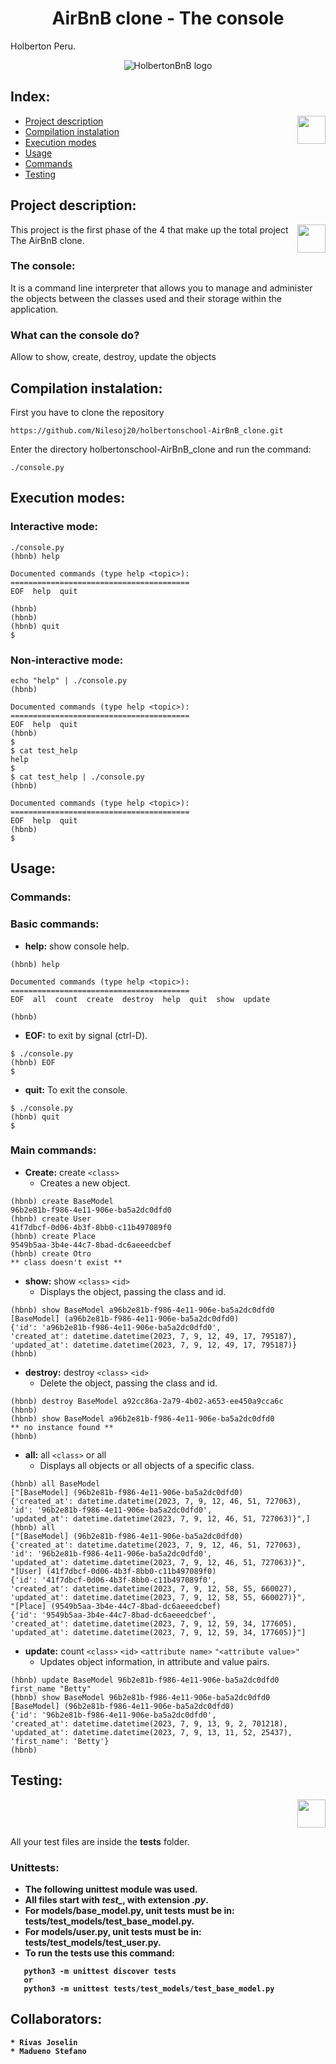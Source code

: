 <h1 align="center">AirBnB clone - The console</h1>
<p alingn="center">Holberton Peru.</p>
<p align="center">
  <img src="https://github.com/bdbaraban/AirBnB_clone/blob/master/assets/hbnb_logo.png" alt="HolbertonBnB logo">
</p>

## Index:

<p align="right">
  <img src="https://github.com/Nilesoj20/holbertonschool-AirBnB_clone/assets/118998391/ed6a107d-c0c5-4fc3-82f3-a74f764dcc4a" width=45 align=right>
</p>

* [Project description](#Project-description)
* [Compilation instalation](#Compilation-instalation)
* [Execution modes](#Execution-modes)
* [Usage](#Usage)
* [Commands](#Commands)
* [Testing](#Testing)

## Project description:

<p align="right">
  <img src="image-4.png" width=45 align=right>
</p>
<div>
This project is the first phase of the 4 that make up the total project The AirBnB clone.<br>
</div>

### The console:

<div>
It is a command line interpreter that allows you to manage and administer the objects between the classes used and their storage within the application.
</div>

### What can the console do?
Allow to show, create, destroy, update the objects

## Compilation instalation:
First you have to clone the repository<br>
```
https://github.com/Nilesoj20/holbertonschool-AirBnB_clone.git
```

Enter the directory holbertonschool-AirBnB_clone and run the command:
```
./console.py
```

## Execution modes:
### Interactive mode:
```
./console.py
(hbnb) help

Documented commands (type help <topic>):
========================================
EOF  help  quit

(hbnb) 
(hbnb) 
(hbnb) quit
$
```

### Non-interactive mode:
```
echo "help" | ./console.py
(hbnb)

Documented commands (type help <topic>):
========================================
EOF  help  quit
(hbnb) 
$
$ cat test_help
help
$
$ cat test_help | ./console.py
(hbnb)

Documented commands (type help <topic>):
========================================
EOF  help  quit
(hbnb) 
$
```
## Usage:

### Commands:
 ### **Basic commands:**
* **help:** show console help.
```
(hbnb) help

Documented commands (type help <topic>):
========================================
EOF  all  count  create  destroy  help  quit  show  update

(hbnb)
```
* **EOF:** to exit by signal (ctrl-D).
```
$ ./console.py
(hbnb) EOF
$
```
* **quit:** To exit the console.
```
$ ./console.py
(hbnb) quit
$
```
 ### **Main commands:**

 * **Create:** create `<class>`
   * Creates a new object. 
 ```
(hbnb) create BaseModel
96b2e81b-f986-4e11-906e-ba5a2dc0dfd0
(hbnb) create User
41f7dbcf-0d06-4b3f-8bb0-c11b497089f0
(hbnb) create Place
9549b5aa-3b4e-44c7-8bad-dc6aeeedcbef
(hbnb) create Otro
** class doesn't exist **
```

* **show:** show `<class>` `<id>`
  * Displays the object, passing the class and id.
 ```
(hbnb) show BaseModel a96b2e81b-f986-4e11-906e-ba5a2dc0dfd0
[BaseModel] (a96b2e81b-f986-4e11-906e-ba5a2dc0dfd0)
{'id': 'a96b2e81b-f986-4e11-906e-ba5a2dc0dfd0',
'created_at': datetime.datetime(2023, 7, 9, 12, 49, 17, 795187),
'updated_at': datetime.datetime(2023, 7, 9, 12, 49, 17, 795187)}
(hbnb)
  ```

* **destroy:** destroy `<class>` `<id>`
  * Delete the object, passing the class and id.
```
(hbnb) destroy BaseModel a92cc86a-2a79-4b02-a653-ee450a9cca6c
(hbnb)
(hbnb) show BaseModel a96b2e81b-f986-4e11-906e-ba5a2dc0dfd0
** no instance found **
(hbnb)
```

* **all:** all `<class>` or all
  * Displays all objects or all objects of a specific class.
```
(hbnb) all BaseModel
["[BaseModel] (96b2e81b-f986-4e11-906e-ba5a2dc0dfd0) 
{'created_at': datetime.datetime(2023, 7, 9, 12, 46, 51, 727063),
'id': '96b2e81b-f986-4e11-906e-ba5a2dc0dfd0',
'updated_at': datetime.datetime(2023, 7, 9, 12, 46, 51, 727063)}",]
(hbnb) all
["[BaseModel] (96b2e81b-f986-4e11-906e-ba5a2dc0dfd0) 
{'created_at': datetime.datetime(2023, 7, 9, 12, 46, 51, 727063), 
'id': '96b2e81b-f986-4e11-906e-ba5a2dc0dfd0', 
'updated_at': datetime.datetime(2023, 7, 9, 12, 46, 51, 727063)}", 
"[User] (41f7dbcf-0d06-4b3f-8bb0-c11b497089f0) 
{'id': '41f7dbcf-0d06-4b3f-8bb0-c11b497089f0', 
'created_at': datetime.datetime(2023, 7, 9, 12, 58, 55, 660027), 
'updated_at': datetime.datetime(2023, 7, 9, 12, 58, 55, 660027)}", 
"[Place] (9549b5aa-3b4e-44c7-8bad-dc6aeeedcbef) 
{'id': '9549b5aa-3b4e-44c7-8bad-dc6aeeedcbef', 
'created_at': datetime.datetime(2023, 7, 9, 12, 59, 34, 177605), 
'updated_at': datetime.datetime(2023, 7, 9, 12, 59, 34, 177605)}"]
```

* **update:** count `<class>` `<id>` `<attribute name>` `"<attribute value>"`
  * Updates object information, in attribute and value pairs.
```
(hbnb) update BaseModel 96b2e81b-f986-4e11-906e-ba5a2dc0dfd0 first_name "Betty"
(hbnb) show BaseModel 96b2e81b-f986-4e11-906e-ba5a2dc0dfd0
[BaseModel] (96b2e81b-f986-4e11-906e-ba5a2dc0dfd0) 
{'id': '96b2e81b-f986-4e11-906e-ba5a2dc0dfd0', 
'created_at': datetime.datetime(2023, 7, 9, 13, 9, 2, 701218), 
'updated_at': datetime.datetime(2023, 7, 9, 13, 11, 52, 25437), 'first_name': 'Betty'}
(hbnb)

```

## Testing:
<p align="right">
  <img src="https://cdn-icons-png.flaticon.com/128/868/868684.png" width=45 align=center>
</p>

All your test files are inside the **tests** folder.<b/>

### Unittests:
* The following unittest module was used.
* All files start with *test_*, with extension *.py*.
* For models/base_model.py, unit tests must be in: tests/test_models/test_base_model.py.
* For models/user.py, unit tests must be in: tests/test_models/test_user.py.
* To run the tests use this command:
```
   python3 -m unittest discover tests
   or
   python3 -m unittest tests/test_models/test_base_model.py
```

## Collaborators:
    * Rivas Joselin 
    * Madueno Stefano
